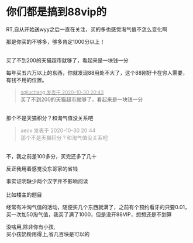 # 你们都是搞到88vip的


RT,自从开始送wyy之后一直在关注，买的多也感觉淘气值不怎么变化啊<img src="static/image/smiley/yct/003.gif" smilieid="50" border="0" alt="" /><img id="aimg_bKEMx" onclick="zoom(this, this.src, 0, 0, 0)" class="zoom" src="https://cdn.jsdelivr.net/gh/hishis/forum-master/public/images/patch.gif" onmouseover="img_onmouseoverfunc(this)" onload="thumbImg(this)" border="0" alt="" />

那是你买的不够多，够多肯定1000分以上！<br />
<br />
<img src="static/image/smiley/default/lol.gif" smilieid="12" border="0" alt="" /><img src="static/image/smiley/default/lol.gif" smilieid="12" border="0" alt="" /><img src="static/image/smiley/default/lol.gif" smilieid="12" border="0" alt="" />

买了不到200的天猫超市就够了，看起来是一块钱一分

每年买五六万以上的东西，你就发现88用处不大了，这个88刚好卡在穷人需要，有钱不用的位置。

<div class="quote"><blockquote><font size="2"><a href="https://www.hostloc.com/forum.php?mod=redirect&amp;goto=findpost&amp;pid=9377245&amp;ptid=760378" target="_blank"><font color="#999999">sqliuchang 发表于 2020-10-30 20:43</font></a></font><br />
买了不到200的天猫超市就够了，看起来是一块钱一分</blockquote></div><br />
那个不是天猫积分？和淘气值没关系吧<img id="aimg_z4Va4" onclick="zoom(this, this.src, 0, 0, 0)" class="zoom" src="https://cdn.jsdelivr.net/gh/hishis/forum-master/public/images/patch.gif" onmouseover="img_onmouseoverfunc(this)" onload="thumbImg(this)" border="0" alt="" />

<div class="quote"><blockquote><font color="#999999">aeox 发表于 2020-10-30 20:44</font><br />
<font color="#999999">那个不是天猫积分？和淘气值没关系吧</font></blockquote></div><br />
不，我之前差100多分，买完还多了几十

反正我用着感觉没东哥家的省钱<img id="aimg_qNj2A" onclick="zoom(this, this.src, 0, 0, 0)" class="zoom" src="https://cdn.jsdelivr.net/gh/hishis/forum-master/public/images/patch.gif" onmouseover="img_onmouseoverfunc(this)" onload="thumbImg(this)" border="0" alt="" />

事实证明缺少两个汉字并不影响阅读<br />
<br />
比如楼主的题目

经常有冲淘气值的活动，随便买几个东西就满了，之前有个预约看牙的只要0.01，买一次加50淘气值，我买了满了1000，但是没开88VIP<img src="static/image/smiley/default/lol.gif" smilieid="12" border="0" alt="" />，想想还是不划算

没啥用,除非你有小孩,<br />
买小孩奶粉用得上,省几百块是可以的
